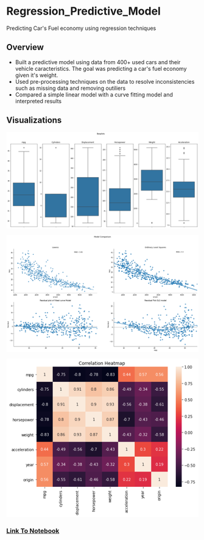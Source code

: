 # Regression_Predictive_Model
Predicting Car's Fuel economy using regression techniques

## Overview 
- Built a predictive model using data from 400+ used cars and their vehicle caracteristics. The goal was predicting a car's fuel economy given it's weight.
- Used pre-processing techniques on the data to resolve inconsistencies such as missing data and removing outiliers
- Compared a simple linear model with a curve fitting model and interpreted results

##  Visualizations
![Boxplots](https://github.com/miguelrizzog96/Regression_Predictive_Model/blob/main/descarga.png)

![Regression and Residuals](https://github.com/miguelrizzog96/Regression_Predictive_Model/blob/main/regression.png)

![Heatmap](https://github.com/miguelrizzog96/Regression_Predictive_Model/blob/main/heatmap.png)

### [Link To Notebook](https://github.com/miguelrizzog96/Regression_Predictive_Model/blob/main/RegressionPredictiveModel.ipynb)
